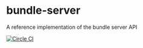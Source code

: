 bundle-server
=============

A reference implementation of the bundle server API

[![Circle CI](https://circleci.com/gh/gameclosure/bundle-server/tree/master.svg?style=svg&circle-token=a07450db8207856d1b35a94ae027b6986cf7671f)](https://circleci.com/gh/gameclosure/bundle-server/tree/master)

